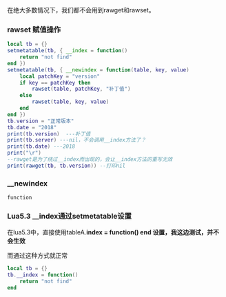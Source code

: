 在绝大多数情况下，我们都不会用到rawget和rawset。



### rawset 赋值操作

```lua
local tb = {}
setmetatable(tb, { __index = function()
    return "not find"
end })
setmetatable(tb, { __newindex = function(table, key, value)
    local patchKey = "version"
    if key == patchKey then
        rawset(table, patchKey, "补丁值")
    else
        rawset(table, key, value)
    end
end })
tb.version = "正常版本"
tb.date = "2018"
print(tb.version)  ---补丁值
print(tb.server) ---nil，不会调用__index方法了？
print(tb.date) ---2018
print("\r")
--rawget是为了绕过__index而出现的，会让__index方法的重写无效
print(rawget(tb, tb.version)) --打印nil
```



### __newindex

```
function
```



### Lua5.3 __index通过setmetatable设置

在lua5.3中，直接使用tableA.__index = function() end 设置，我这边测试，并不会生效__

而通过这种方式就正常

```lua
local tb = {}
tb.__index = function()
    return "not find"
end
```

